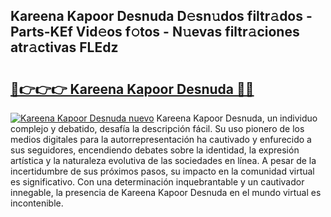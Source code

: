 ## Kareena Kapoor Desnuda D𝚎sn𝚞dos filtr𝚊dos - Parts-KEf Vid𝚎os f𝚘tos - N𝚞evas filtr𝚊ciones atr𝚊ctivas FLEdz

# <h2><a href="http://mb9ib2r.tromn.icu/?c=Kareena+Kapoor+Desnuda">🔗👉👉👉 Kareena Kapoor Desnuda 🔗🔗</a></h2>

[![Kareena Kapoor Desnuda nuevo](https://i.imgur.com/pEAQMta.gif)](http://mb9ib2r.tromn.icu/?c=Kareena+Kapoor+Desnuda)
Kareena Kapoor Desnuda, un individuo complejo y debatido, desafía la descripción fácil. Su uso pionero de los medios digitales para la autorrepresentación ha cautivado y enfurecido a sus seguidores, encendiendo debates sobre la identidad, la expresión artística y la naturaleza evolutiva de las sociedades en línea. A pesar de la incertidumbre de sus próximos pasos, su impacto en la comunidad virtual es significativo. Con una determinación inquebrantable y un cautivador innegable, la presencia de Kareena Kapoor Desnuda en el mundo virtual es incontenible.
